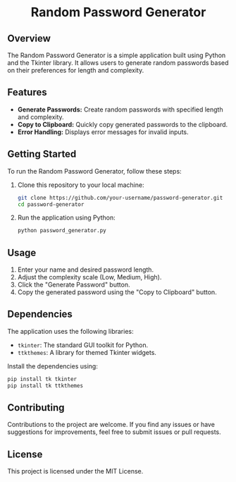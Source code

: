 # <p align="center">Random Password Generator</p>

## Overview

The Random Password Generator is a simple application built using Python and the Tkinter library. It allows users to generate random passwords based on their preferences for length and complexity.

## Features

- **Generate Passwords:** Create random passwords with specified length and complexity.
- **Copy to Clipboard:** Quickly copy generated passwords to the clipboard.
- **Error Handling:** Displays error messages for invalid inputs.

## Getting Started

To run the Random Password Generator, follow these steps:

1. Clone this repository to your local machine:
    ```bash
    git clone https://github.com/your-username/password-generator.git
    cd password-generator
    ```

2. Run the application using Python:
    ```bash
    python password_generator.py
    ```

## Usage

1. Enter your name and desired password length.
2. Adjust the complexity scale (Low, Medium, High).
3. Click the "Generate Password" button.
4. Copy the generated password using the "Copy to Clipboard" button.

## Dependencies

The application uses the following libraries:

- `tkinter`: The standard GUI toolkit for Python.
- `ttkthemes`: A library for themed Tkinter widgets.

Install the dependencies using:

```bash
pip install tk tkinter
pip install tk ttkthemes
```

## Contributing

Contributions to the project are welcome. If you find any issues or have suggestions for improvements, feel free to submit issues or pull requests.

## License
This project is licensed under the MIT License.

